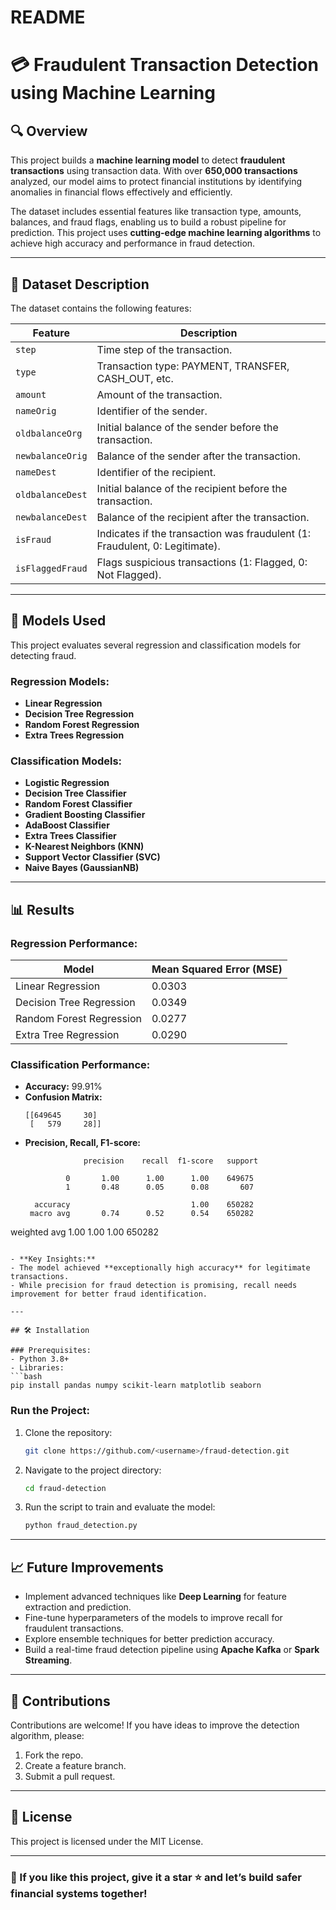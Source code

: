 # README  

# 💳 Fraudulent Transaction Detection using Machine Learning  

## 🔍 Overview  
This project builds a **machine learning model** to detect **fraudulent transactions** using transaction data. With over **650,000 transactions** analyzed, our model aims to protect financial institutions by identifying anomalies in financial flows effectively and efficiently.  

The dataset includes essential features like transaction type, amounts, balances, and fraud flags, enabling us to build a robust pipeline for prediction. This project uses **cutting-edge machine learning algorithms** to achieve high accuracy and performance in fraud detection.  

---

## 📁 Dataset Description  
The dataset contains the following features:  

| **Feature**         | **Description**                                                                 |
|----------------------|---------------------------------------------------------------------------------|
| `step`              | Time step of the transaction.                                                  |
| `type`              | Transaction type: PAYMENT, TRANSFER, CASH_OUT, etc.                            |
| `amount`            | Amount of the transaction.                                                     |
| `nameOrig`          | Identifier of the sender.                                                      |
| `oldbalanceOrg`     | Initial balance of the sender before the transaction.                          |
| `newbalanceOrig`    | Balance of the sender after the transaction.                                   |
| `nameDest`          | Identifier of the recipient.                                                   |
| `oldbalanceDest`    | Initial balance of the recipient before the transaction.                       |
| `newbalanceDest`    | Balance of the recipient after the transaction.                                |
| `isFraud`           | Indicates if the transaction was fraudulent (1: Fraudulent, 0: Legitimate).    |
| `isFlaggedFraud`    | Flags suspicious transactions (1: Flagged, 0: Not Flagged).                    |  

---

## 🚀 Models Used  

This project evaluates several regression and classification models for detecting fraud.  

### Regression Models:
- **Linear Regression**  
- **Decision Tree Regression**  
- **Random Forest Regression**  
- **Extra Trees Regression**  

### Classification Models:  
- **Logistic Regression**  
- **Decision Tree Classifier**  
- **Random Forest Classifier**  
- **Gradient Boosting Classifier**  
- **AdaBoost Classifier**  
- **Extra Trees Classifier**  
- **K-Nearest Neighbors (KNN)**  
- **Support Vector Classifier (SVC)**  
- **Naive Bayes (GaussianNB)**  

---

## 📊 Results  

### **Regression Performance:**  
| **Model**                  | **Mean Squared Error (MSE)**         |  
|----------------------------|--------------------------------------|  
| Linear Regression          | 0.0303                              |  
| Decision Tree Regression   | 0.0349                              |  
| Random Forest Regression   | 0.0277                              |  
| Extra Tree Regression      | 0.0290                              |  

### **Classification Performance:**  
- **Accuracy:** 99.91%  
- **Confusion Matrix:**  
  ```
  [[649645     30]
   [   579     28]]
  ```  
- **Precision, Recall, F1-score:**  
  ```
               precision    recall  f1-score   support

           0       1.00      1.00      1.00    649675
           1       0.48      0.05      0.08       607

    accuracy                           1.00    650282
   macro avg       0.74      0.52      0.54    650282
weighted avg       1.00      1.00      1.00    650282
  ```  

- **Key Insights:**  
  - The model achieved **exceptionally high accuracy** for legitimate transactions.
  - While precision for fraud detection is promising, recall needs improvement for better fraud identification.  

---

## 🛠️ Installation  

### Prerequisites:  
- Python 3.8+  
- Libraries:  
  ```bash
  pip install pandas numpy scikit-learn matplotlib seaborn
  ```  

### Run the Project:  
1. Clone the repository:  
   ```bash
   git clone https://github.com/<username>/fraud-detection.git
   ```  
2. Navigate to the project directory:  
   ```bash
   cd fraud-detection
   ```  
3. Run the script to train and evaluate the model:  
   ```bash
   python fraud_detection.py
   ```  

---

## 📈 Future Improvements  

- Implement advanced techniques like **Deep Learning** for feature extraction and prediction.  
- Fine-tune hyperparameters of the models to improve recall for fraudulent transactions.  
- Explore ensemble techniques for better prediction accuracy.  
- Build a real-time fraud detection pipeline using **Apache Kafka** or **Spark Streaming**.  

---

## 🤝 Contributions  

Contributions are welcome! If you have ideas to improve the detection algorithm, please:  
1. Fork the repo.  
2. Create a feature branch.  
3. Submit a pull request.  

---

## 📜 License  

This project is licensed under the MIT License.  

---

### 🌟 If you like this project, give it a star ⭐ and let’s build safer financial systems together!
